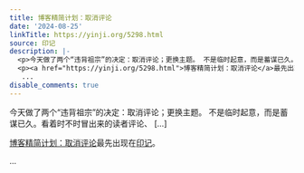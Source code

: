 ```yaml
---
title: 博客精简计划：取消评论
date: '2024-08-25'
linkTitle: https://yinji.org/5298.html
source: 印记
description: |-
  <p>今天做了两个“违背祖宗”的决定：取消评论；更换主题。 不是临时起意，而是蓄谋已久。看着时不时冒出来的读者评论、 [&#8230;]</p>
  <p><a href="https://yinji.org/5298.html">博客精简计划：取消评论</a>最先出现在<a href="https://yinji.org">印记</a>。</p>
   ...
disable_comments: true
---
```

<p>今天做了两个“违背祖宗”的决定：取消评论；更换主题。 不是临时起意，而是蓄谋已久。看着时不时冒出来的读者评论、 [&#8230;]</p>
<p><a href="https://yinji.org/5298.html">博客精简计划：取消评论</a>最先出现在<a href="https://yinji.org">印记</a>。</p>
 ...